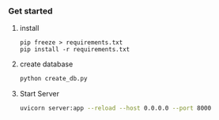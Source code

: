 ### Get started

1. install 

    ```
    pip freeze > requirements.txt
    pip install -r requirements.txt
   ```
2. create database

   ```bash
   python create_db.py
   ```
3. Start Server

   ```bash
   uvicorn server:app --reload --host 0.0.0.0 --port 8000
   ```
